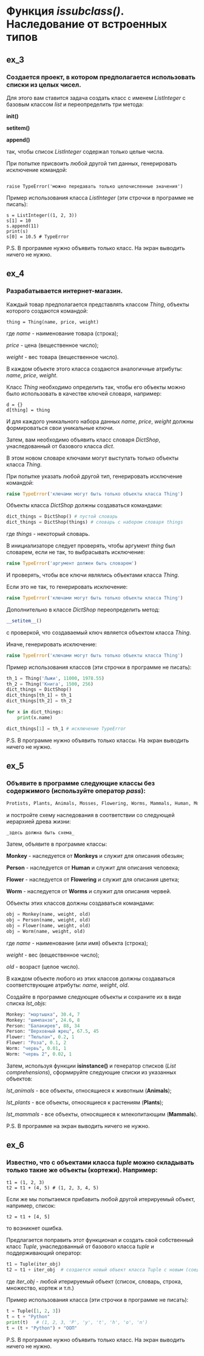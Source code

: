 # Функция _issubclass()_. Наследование от встроенных типов

## ex_3

### Создается проект, в котором предполагается использовать списки из целых чисел.

Для этого вам ставится задача создать класс с именем _ListInteger_ с базовым классом _list_ и переопределить три метода:

**__init__()**

**__setitem__()**

**append()**

так, чтобы список _ListInteger_ содержал только целые числа.

При попытке присвоить любой другой тип данных, генерировать исключение командой:

```pyth

raise TypeError('можно передавать только целочисленные значения')
```

Пример использования класса _ListInteger_ (эти строчки в программе не писать):

```pyth
s = ListInteger((1, 2, 3))
s[1] = 10
s.append(11)
print(s)
s[0] = 10.5 # TypeError
```

P.S. В программе нужно объявить только класс. На экран выводить ничего не нужно.

## ex_4
### Разрабатывается интернет-магазин.

Каждый товар предполагается представлять классом _Thing_, объекты которого создаются командой:

```pyth
thing = Thing(name, price, weight)
```

где _name_ - наименование товара (строка);

_price_ - цена (вещественное число);

_weight_ - вес товара (вещественное число).

В каждом объекте этого класса создаются аналогичные атрибуты: _name_, _price_, _weight_.

Класс _Thing_ необходимо определить так, чтобы его объекты можно было использовать в качестве ключей словаря, например:

```pyth
d = {}
d[thing] = thing
```

И для каждого уникального набора данных _name_, _price_, _weight_ должны формироваться свои уникальные ключи.

Затем, вам необходимо объявить класс словаря _DictShop_, унаследованный от базового класса _dict_.

В этом новом словаре ключами могут выступать только объекты класса _Thing_.

При попытке указать любой другой тип, генерировать исключение командой:

```python
raise TypeError('ключами могут быть только объекты класса Thing')
```

Объекты класса _DictShop_ должны создаваться командами:

```python
dict_things = DictShop() # пустой словарь
dict_things = DictShop(things) # словарь с набором словаря things
```

где _things_ - некоторый словарь.

В инициализаторе следует проверять, чтобы аргумент _thing_ был словарем, если не так, то выбрасывать исключение:

```python
raise TypeError('аргумент должен быть словарем')
```

И проверять, чтобы все ключи являлись объектами класса _Thing_.

Если это не так, то генерировать исключение:

```python
raise TypeError('ключами могут быть только объекты класса Thing')
```

Дополнительно в классе _DictShop_ переопределить метод:

```python
__setitem__()
```
с проверкой, что создаваемый ключ является объектом класса _Thing_.

Иначе, генерировать исключение:

```python
raise TypeError('ключами могут быть только объекты класса Thing')
```

Пример использования классов (эти строчки в программе не писать):

```python
th_1 = Thing('Лыжи', 11000, 1978.55)
th_2 = Thing('Книга', 1500, 256)
dict_things = DictShop()
dict_things[th_1] = th_1
dict_things[th_2] = th_2

for x in dict_things:
    print(x.name)

dict_things[1] = th_1 # исключение TypeError
```

P.S. В программе нужно объявить только классы. На экран выводить ничего не нужно.

## ex_5
### Объявите в программе следующие классы без содержимого (используйте оператор _pass_):

```python
Protists, Plants, Animals, Mosses, Flowering, Worms, Mammals, Human, Monkeys
```

и постройте схему наследования в соответствии со следующей иерархией древа жизни:

```
_здесь должна быть схема_
```

Затем, объявите в программе классы:

**Monkey** - наследуется от **Monkeys** и служит для описания обезьян;

**Person** - наследуется от **Human** и служит для описания человека;

**Flower** - наследуется от **Flowering** и служит для описания цветка;

**Worm** - наследуется от **Worms** и служит для описания червей.

Объекты этих классов должны создаваться командами:

```python
obj = Monkey(name, weight, old)
obj = Person(name, weight, old)
obj = Flower(name, weight, old)
obj = Worm(name, weight, old)
```

где _name_ - наименование (или имя) объекта (строка);

_weight_ - вес (вещественное число);

_old_ - возраст (целое число).

В каждом объекте любого из этих классов должны создаваться соответствующие атрибуты: _name_, _weight_, _old_.

Создайте в программе следующие объекты и сохраните их в виде списка _lst_objs_:

```python
Monkey: "мартышка", 30.4, 7
Monkey: "шимпанзе", 24.6, 8
Person: "Балакирев", 88, 34
Person: "Верховный жрец", 67.5, 45
Flower: "Тюльпан", 0.2, 1
Flower: "Роза", 0.1, 2
Worm: "червь", 0.01, 1
Worm: "червь 2", 0.02, 1
```

Затем, используя функции **isinstance()** и генератор списков (_List comprehensions_), сформируйте следующие списки из указанных объектов:

_lst_animals_ - все объекты, относящиеся к животным (**Animals**);

_lst_plants_ - все объекты, относящиеся к растениям (**Plants**);

_lst_mammals_ - все объекты, относящиеся к млекопитающим (**Mammals**).

P.S. В программе на экран выводить ничего не нужно.

## ex_6
### Известно, что с объектами класса _tuple_ можно складывать только такие же объекты (кортежи). Например:

```pyth
t1 = (1, 2, 3)
t2 = t1 + (4, 5) # (1, 2, 3, 4, 5)
```

Если же мы попытаемся прибавить любой другой итерируемый объект, например, список:

```pyth
t2 = t1 + [4, 5]
```

то возникнет ошибка.

Предлагается поправить этот функционал и создать свой собственный класс _Tuple_, унаследованный от базового класса _tuple_ и поддерживающий оператор:

```python
t1 = Tuple(iter_obj)
t2 = t1 + iter_obj  # создается новый объект класса Tuple с новым (соединенным) набором данных
```

где _iter_obj_ - любой итерируемый объект (список, словарь, строка, множество, кортеж и т.п.)

Пример использования класса (эти строчки в программе не писать):

```python
t = Tuple([1, 2, 3])
t = t + "Python"
print(t)   # (1, 2, 3, 'P', 'y', 't', 'h', 'o', 'n')
t = (t + "Python") + "ООП"
```

P.S. В программе нужно объявить только класс. На экран выводить ничего не нужно.
